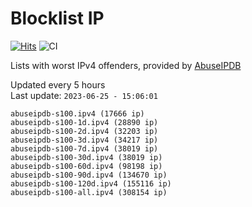 # Blocklist IP

[![Hits](https://hits.seeyoufarm.com/api/count/incr/badge.svg?url=https%3A%2F%2Fgithub.com%2Fborestad%2Fblocklist-ip%2F&count_bg=%2379C83D&title_bg=%23555555&icon=&icon_color=%23E7E7E7&title=hits&edge_flat=false)](https://hits.seeyoufarm.com)  ![CI](https://img.shields.io/github/workflow/status/borestad/blocklist-ip/CI?style=flat-square)

Lists with worst IPv4 offenders, provided by [AbuseIPDB](https://www.abuseipdb.com/)

<!-- FOOTER-PLACEHOLDER -->
Updated every 5 hours<br>
Last update: `2023-06-25 - 15:06:01`
```
abuseipdb-s100.ipv4 (17666 ip)
abuseipdb-s100-1d.ipv4 (28890 ip)
abuseipdb-s100-2d.ipv4 (32203 ip)
abuseipdb-s100-3d.ipv4 (34217 ip)
abuseipdb-s100-7d.ipv4 (38019 ip)
abuseipdb-s100-30d.ipv4 (38019 ip)
abuseipdb-s100-60d.ipv4 (98198 ip)
abuseipdb-s100-90d.ipv4 (134670 ip)
abuseipdb-s100-120d.ipv4 (155116 ip)
abuseipdb-s100-all.ipv4 (308154 ip)
```

